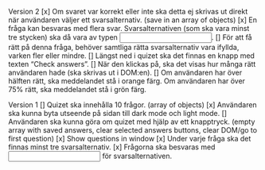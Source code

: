 Version 2
[x] Om svaret var korrekt eller inte ska detta ej skrivas ut direkt när användaren väljer ett svarsalternativ. (save in an array of objects)
[x] En fråga kan besvaras med flera svar. Svarsalternativen (som ska vara minst tre stycken) ska då vara av typen <input type=”checkbox”>. 
[] För att få rätt på denna fråga, behöver samtliga rätta svarsalternativ vara ifyllda, varken fler eller mindre.
[] Längst ned i quizet ska det finnas en knapp med texten “Check answers”. 
[] När den klickas på, ska det visas hur många rätt användaren hade (ska skrivas ut i DOM:en). 
[] Om användaren har över hälften rätt, ska meddelandet stå i orange färg. Om användaren har över 75% rätt, ska meddelandet stå i grön färg.

Version 1
[] Quizet ska innehålla 10 frågor. (array of objects)
[x] Användaren ska kunna byta utseende på sidan till dark mode och light mode.
[] Användaren ska kunna göra om quizet med hjälp av ett knapptryck. (empty array with saved answers, clear selected answers buttons, clear DOM/go to first question)
[x] Show questions in window
[x] Under varje fråga ska det finnas minst tre svarsalternativ.
[x] Frågorna ska besvaras med <input type=”radio”> för svarsalternativen.


